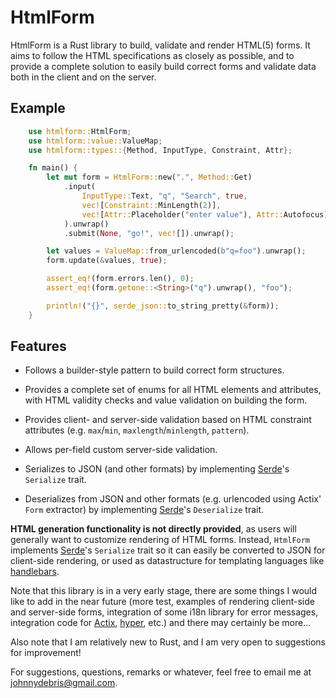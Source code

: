 # HtmlForm

HtmlForm is a Rust library to build, validate and render HTML(5) forms. It aims
to follow the HTML specifications as closely as possible, and to provide a
complete solution to easily build correct forms and validate data both in the
client and on the server.

## Example

```rust
    use htmlform::HtmlForm;
    use htmlform::value::ValueMap;
    use htmlform::types::{Method, InputType, Constraint, Attr};

    fn main() {
        let mut form = HtmlForm::new(".", Method::Get)
            .input(
                InputType::Text, "q", "Search", true,
                vec![Constraint::MinLength(2)],
                vec![Attr::Placeholder("enter value"), Attr::Autofocus]
            ).unwrap()
            .submit(None, "go!", vec![]).unwrap();

        let values = ValueMap::from_urlencoded(b"q=foo").unwrap();
        form.update(&values, true);

        assert_eq!(form.errors.len(), 0);
        assert_eq!(form.getone::<String>("q").unwrap(), "foo");

        println!("{}", serde_json::to_string_pretty(&form));
    }
```

## Features

* Follows a builder-style pattern to build correct form structures.

* Provides a complete set of enums for all HTML elements and attributes,
  with HTML validity checks and value validation on building the form.

* Provides client- and server-side validation based on HTML constraint
  attributes (e.g. `max`/`min`, `maxlength`/`minlength`, `pattern`).

* Allows per-field custom server-side validation.

* Serializes to JSON (and other formats) by implementing
  [Serde](https://docs.rs/serde/)'s `Serialize` trait.

* Deserializes from JSON and other formats (e.g. urlencoded using Actix'
  `Form` extractor) by implementing [Serde](https://docs.rs/serde/)'s
  `Deserialize` trait.

**HTML generation functionality is not directly provided**, as users will
generally want to customize rendering of HTML forms. Instead, `HtmlForm`
implements [Serde](https://docs.rs/serde/)'s `Serialize`
trait so it can easily be converted to JSON for client-side rendering, or
used as datastructure for templating languages like
[handlebars](https://docs.rs/handlebars/).

Note that this library is in a very early stage, there are some things I would
like to add in the near future (more test, examples of rendering client-side
and server-side forms, integration of some i18n library for error messages,
integration code for [Actix](https://docs.rs/actix/),
[hyper](https://docs.rs/hyper/), etc.) and there may certainly be more...

Also note that I am relatively new to Rust, and I am very open to suggestions
for improvement!

For suggestions, questions, remarks or whatever, feel free to email me at
[johnnydebris@gmail.com](mailto::johnnydebris@gmail.com).
